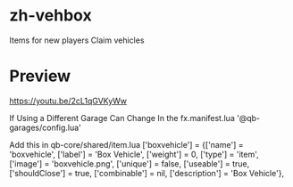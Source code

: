 # zh-vehbox
Items for new players Claim vehicles
# Preview
https://youtu.be/2cL1qGVKyWw

 If Using a Different Garage Can Change In the fx.manifest.lua
'@qb-garages/config.lua'

 Add this in qb-core/shared/item.lua
['boxvehicle'] 				 	 = {['name'] = 'boxvehicle', 			  	  		['label'] = 'Box Vehicle', 				['weight'] = 0, 		['type'] = 'item', 		['image'] = 'boxvehicle.png', 			['unique'] = false, 	['useable'] = true, 	['shouldClose'] = true,	   ['combinable'] = nil,   ['description'] = 'Box Vehicle'},
